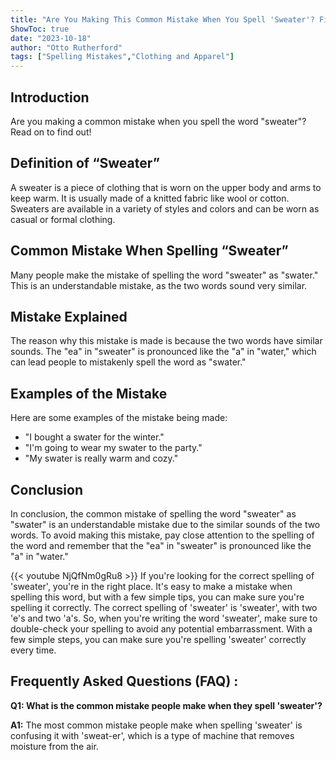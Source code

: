 ```yaml
---
title: "Are You Making This Common Mistake When You Spell 'Sweater'? Find Out Now!"
ShowToc: true 
date: "2023-10-18"
author: "Otto Rutherford" 
tags: ["Spelling Mistakes","Clothing and Apparel"]
---
```

## Introduction

Are you making a common mistake when you spell the word "sweater"? Read on to find out! 

## Definition of “Sweater”

A sweater is a piece of clothing that is worn on the upper body and arms to keep warm. It is usually made of a knitted fabric like wool or cotton. Sweaters are available in a variety of styles and colors and can be worn as casual or formal clothing. 

## Common Mistake When Spelling “Sweater”

Many people make the mistake of spelling the word "sweater" as "swater." This is an understandable mistake, as the two words sound very similar. 

## Mistake Explained

The reason why this mistake is made is because the two words have similar sounds. The "ea" in "sweater" is pronounced like the "a" in "water," which can lead people to mistakenly spell the word as "swater." 

## Examples of the Mistake

Here are some examples of the mistake being made: 

* "I bought a swater for the winter." 
* "I'm going to wear my swater to the party." 
* "My swater is really warm and cozy." 

## Conclusion

In conclusion, the common mistake of spelling the word "sweater" as "swater" is an understandable mistake due to the similar sounds of the two words. To avoid making this mistake, pay close attention to the spelling of the word and remember that the "ea" in "sweater" is pronounced like the "a" in "water."

{{< youtube NjQfNm0gRu8 >}} 
If you're looking for the correct spelling of 'sweater', you're in the right place. It's easy to make a mistake when spelling this word, but with a few simple tips, you can make sure you're spelling it correctly. The correct spelling of 'sweater' is 'sweater', with two 'e's and two 'a's. So, when you're writing the word 'sweater', make sure to double-check your spelling to avoid any potential embarrassment. With a few simple steps, you can make sure you're spelling 'sweater' correctly every time.

## Frequently Asked Questions (FAQ) :
**Q1: What is the common mistake people make when they spell 'sweater'?**

**A1:** The most common mistake people make when spelling 'sweater' is confusing it with 'sweat-er', which is a type of machine that removes moisture from the air.





